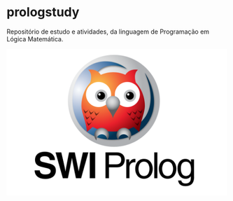 # prologstudy

Repositório de estudo e atividades, da linguagem de Programação em Lógica Matemática.

![](template.png)
